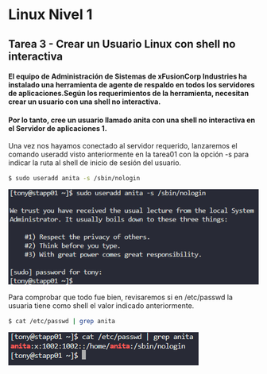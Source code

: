 # Linux Nivel 1

## Tarea 3 - Crear un Usuario Linux con shell no interactiva

#### El equipo de Administración de Sistemas de xFusionCorp Industries ha instalado una herramienta de agente de respaldo en todos los servidores de aplicaciones.Según los requerimientos de la herramienta, necesitan crear un usuario con una shell no interactiva.

#### Por lo tanto, cree un usuario llamado anita con una shell no interactiva en el Servidor de aplicaciones 1.

Una vez nos hayamos conectado al servidor requerido, lanzaremos el comando useradd visto anteriormente en la tarea01 con la opción -s para indicar la ruta al shell de inicio de sesión del usuario.

```bash
$ sudo useradd anita -s /sbin/nologin
```

![Comando sudo useradd](/img/LINUX/LinuxL01/Task03_01_sudo_useradd.png)

Para comprobar que todo fue bien, revisaremos si en /etc/passwd la usuaria tiene como shell el valor indicado anteriormente.

```bash
$ cat /etc/passwd | grep anita
```

![Comando cat](/img/LINUX/LinuxL01/Task03_02_cat_etc_passwd.png)
